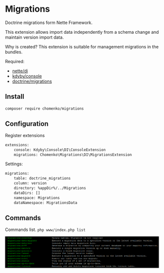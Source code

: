 # Migrations

Doctrine migrations form Nette Framework.

This extension allows import data independently from a schema change and maintain version import data.

Why is created? This extension is suitable for management migrations in the bundles.

Required:
- [nette/di](https://github.com/nette/di)
- [kdyby/console](https://github.com/Kdyby/Console)
- [doctrine/migrations](https://github.com/doctrine/migrations)

## Install

````sh
composer require chomenko/migrations
````

## Configuration
Register extensions
```neon
extensions:
	console: Kdyby\Console\DI\ConsoleExtension
	migrations: Chomenko\Migrations\DI\MigrationsExtension 
```

Settings:
```neon
migrations:
    table: doctrine_migrations
    column: version
    directory: %appDir%/../Migrations
    dataDirs: []
    namespace: Migrations
    dataNamespace: MigrationsData
```

## Commands

Commands list. ``php www/index.php list``

![.docs/commands.PNG](.docs/commands.PNG)